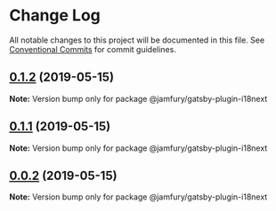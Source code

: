 # Change Log

All notable changes to this project will be documented in this file.
See [Conventional Commits](https://conventionalcommits.org) for commit guidelines.

## [0.1.2](https://github.com/JAMfury/gatsby-monorepo/compare/@jamfury/gatsby-plugin-i18next@0.1.1...@jamfury/gatsby-plugin-i18next@0.1.2) (2019-05-15)

**Note:** Version bump only for package @jamfury/gatsby-plugin-i18next

## [0.1.1](https://github.com/JAMfury/gatsby-monorepo/compare/@jamfury/gatsby-plugin-i18next@0.0.5...@jamfury/gatsby-plugin-i18next@0.1.1) (2019-05-15)

**Note:** Version bump only for package @jamfury/gatsby-plugin-i18next

## [0.0.2](https://github.com/JAMfury/gatsby-monorepo/compare/@jamfury/gatsby-plugin-i18next@0.0.5...@jamfury/gatsby-plugin-i18next@0.0.2) (2019-05-15)

**Note:** Version bump only for package @jamfury/gatsby-plugin-i18next
